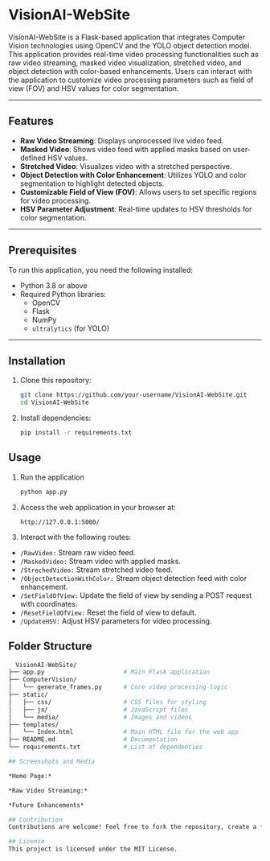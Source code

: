 # VisionAI-WebSite

VisionAI-WebSite is a Flask-based application that integrates Computer Vision technologies using OpenCV and the YOLO object detection model. This application provides real-time video processing functionalities such as raw video streaming, masked video visualization, stretched video, and object detection with color-based enhancements. Users can interact with the application to customize video processing parameters such as field of view (FOV) and HSV values for color segmentation.

---

## Features

- **Raw Video Streaming**: Displays unprocessed live video feed.
- **Masked Video**: Shows video feed with applied masks based on user-defined HSV values.
- **Stretched Video**: Visualizes video with a stretched perspective.
- **Object Detection with Color Enhancement**: Utilizes YOLO and color segmentation to highlight detected objects.
- **Customizable Field of View (FOV)**: Allows users to set specific regions for video processing.
- **HSV Parameter Adjustment**: Real-time updates to HSV thresholds for color segmentation.

---

## Prerequisites

To run this application, you need the following installed:

- Python 3.8 or above
- Required Python libraries:
  - OpenCV
  - Flask
  - NumPy
  - `ultralytics` (for YOLO)

---

## Installation

1. Clone this repository:
   ```bash
   git clone https://github.com/your-username/VisionAI-WebSite.git
   cd VisionAI-WebSite
2. Install dependencies:
   ```bash
   pip install -r requirements.txt

## Usage
1. Run the application
   ```bash
   python app.py
2. Access the web application in your browser at:
   ```auduino
   http://127.0.0.1:5000/
3. Interact with the following routes:
- `/RawVideo:` Stream raw video feed.
- `/MaskedVideo:` Stream video with applied masks.
- `/StrechedVideo:` Stream stretched video feed.
- `/ObjectDetectionWithColor:` Stream object detection feed with color enhancement.
- `/SetFieldOfView:` Update the field of view by sending a POST request with coordinates.
- `/ResetFieldOfView:` Reset the field of view to default.
- `/UpdateHSV:` Adjust HSV parameters for video processing.

## Folder Structure
  ```graphql
    VisionAI-WebSite/
  ├── app.py                      # Main Flask application
  ├── ComputerVision/
  │   └── generate_frames.py      # Core video processing logic
  ├── static/
  │   ├── css/                    # CSS files for styling
  │   ├── js/                     # JavaScript files
  │   └── media/                  # Images and videos
  ├── templates/
  │   └── Index.html              # Main HTML file for the web app
  ├── README.md                   # Documentation
  └── requirements.txt            # List of dependencies

## Screenshots and Media

*Home Page:*

*Raw Video Streaming:*

*Future Enhancements*

## Contribution
Contributions are welcome! Feel free to fork the repository, create a feature branch, and submit a pull request.

## License
This project is licensed under the MIT License.
